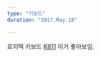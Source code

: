 ```yaml
---
type: "키보드"
duration: "2017.May.18"

---
```


로지텍 키보드
[K811](https://www.amazon.com/Logitech-Bluetooth-Easy-Switch-Keyboard-iPhone/dp/B0099SMFP2)
이거 좋아보임.
